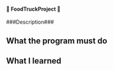 ####                         :truck:                FoodTruckProject                 :truck:                              ####

























###Description###


## What the program must do ##



## What I learned ##
